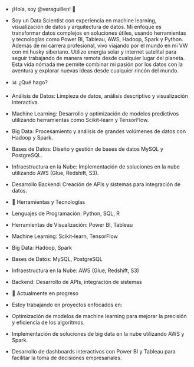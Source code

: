 - ¡Hola, soy @veraguillen! 👋
- Soy un Data Scientist con experiencia en machine learning, visualización de datos y arquitectura de datos.
Mi enfoque es transformar datos complejos en soluciones útiles, usando herramientas y tecnologías como Power BI, Tableau, AWS, Hadoop, Spark y Python.
Además de mi carrera profesional, vivo viajando por el mundo en mi VW con mi husky siberiano.
Utilizo energía solar y internet satelital para seguir trabajando de manera remota desde cualquier lugar del planeta.
Esta vida nómada me permite combinar mi pasión por los datos con la aventura y explorar nuevas ideas desde cualquier rincón del mundo.

- 📊 ¿Qué hago?
 - Análisis de Datos: Limpieza de datos, análisis descriptivo y visualización interactiva.
 - Machine Learning: Desarrollo y optimización de modelos predictivos utilizando herramientas como Scikit-learn y TensorFlow.
 - Big Data: Procesamiento y análisis de grandes volúmenes de datos con Hadoop y Spark.
 - Bases de Datos: Diseño y gestión de bases de datos MySQL y PostgreSQL.
 - Infraestructura en la Nube: Implementación de soluciones en la nube utilizando AWS (Glue, Redshift, S3).
 - Desarrollo Backend: Creación de APIs y sistemas para integración de datos.

- 🔧 Herramientas y Tecnologías
- Lenguajes de Programación: Python, SQL, R
- Herramientas de Visualización: Power BI, Tableau
- Machine Learning: Scikit-learn, TensorFlow
- Big Data: Hadoop, Spark
- Bases de Datos: MySQL, PostgreSQL
- Infraestructura en la Nube: AWS (Glue, Redshift, S3)
- Backend: Desarrollo de APIs, integración de sistemas


- 🌱 Actualmente en progreso
- Estoy trabajando en proyectos enfocados en:
- Optimización de modelos de machine learning para mejorar la precisión y eficiencia de los algoritmos.
- Implementación de soluciones de big data en la nube utilizando AWS y Spark.
- Desarrollo de dashboards interactivos con Power BI y Tableau para facilitar la toma de decisiones empresariales.


<!---
veraguillen/veraguillen is a ✨ special ✨ repository because its `README.md` (this file) appears on your GitHub profile.
You can click the Preview link to take a look at your changes.
--->
